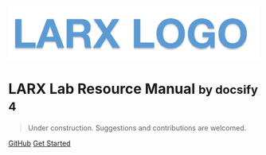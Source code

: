 <!-- _coverpage.md -->

![logo](_media/logo.png)


# LARX Lab Resource Manual <small>by docsify 4</small>

> Under construction. Suggestions and contributions are welcomed.



[GitHub](https://github.com/yuhan-zhao/larx_resource)
[Get Started](#larx-lab-resources-manual-homepage)

